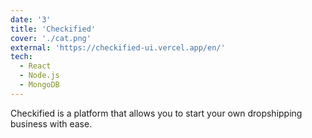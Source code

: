 ```yaml
---
date: '3'
title: 'Checkified'
cover: './cat.png'
external: 'https://checkified-ui.vercel.app/en/'
tech:
  - React
  - Node.js
  - MongoDB
---
```


Checkified is a platform that allows you to start your own dropshipping business with ease.
